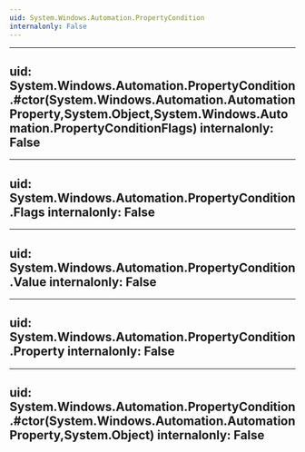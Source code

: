 ```yaml
---
uid: System.Windows.Automation.PropertyCondition
internalonly: False
---
```


---
uid: System.Windows.Automation.PropertyCondition.#ctor(System.Windows.Automation.AutomationProperty,System.Object,System.Windows.Automation.PropertyConditionFlags)
internalonly: False
---

---
uid: System.Windows.Automation.PropertyCondition.Flags
internalonly: False
---

---
uid: System.Windows.Automation.PropertyCondition.Value
internalonly: False
---

---
uid: System.Windows.Automation.PropertyCondition.Property
internalonly: False
---

---
uid: System.Windows.Automation.PropertyCondition.#ctor(System.Windows.Automation.AutomationProperty,System.Object)
internalonly: False
---
